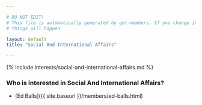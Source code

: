 ```yaml
---

# DO NOT EDIT!
# This file is automatically generated by get-members. If you change it, bad
# things will happen.

layout: default
title: "Social And International Affairs"

---
```


{% include interests/social-and-international-affairs.md %}

### Who is interested in Social And International Affairs?


* [Ed Balls]({{ site.baseurl }}/members/ed-balls.html)
